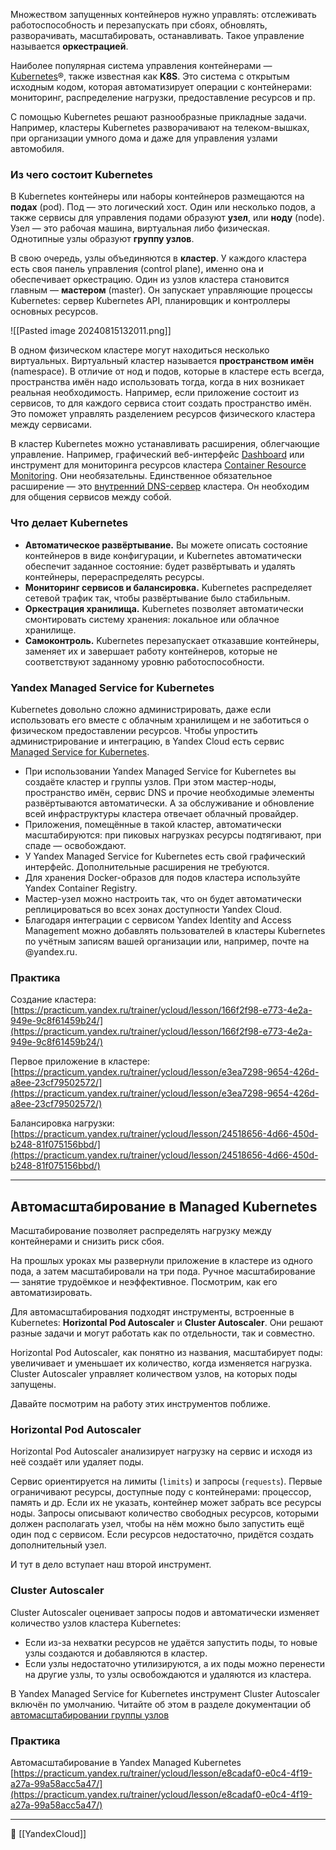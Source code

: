 Множеством запущенных контейнеров нужно управлять: отслеживать работоспособность и перезапускать при сбоях, обновлять, разворачивать, масштабировать, останавливать. Такое управление называется **оркестрацией**.

Наиболее популярная система управления контейнерами — [Kubernetes](https://kubernetes.io/)®, также известная как **K8S**. Это система с открытым исходным кодом, которая автоматизирует операции с контейнерами: мониторинг, распределение нагрузки, предоставление ресурсов и пр.

С помощью Kubernetes решают разнообразные прикладные задачи. Например, кластеры Kubernetes разворачивают на телеком-вышках, при организации умного дома и даже для управления узлами автомобиля.

### Из чего состоит Kubernetes

В Kubernetes контейнеры или наборы контейнеров размещаются на **подах** (pod). Под — это логический хост. Один или несколько подов, а также сервисы для управления подами образуют **узел**, или **ноду** (node). Узел — это рабочая машина, виртуальная либо физическая. Однотипные узлы образуют **группу узлов**.

В свою очередь, узлы объединяются в **кластер**. У каждого кластера есть своя панель управления (control plane), именно она и обеспечивает оркестрацию. Один из узлов кластера становится главным — **мастером** (master). Он запускает управляющие процессы Kubernetes: сервер Kubernetes API, планировщик и контроллеры основных ресурсов.

![[Pasted image 20240815132011.png]]

В одном физическом кластере могут находиться несколько виртуальных. Виртуальный кластер называется **пространством имён** (namespace). В отличие от нод и подов, которые в кластере есть всегда, пространства имён надо использовать тогда, когда в них возникает реальная необходимость. Например, если приложение состоит из сервисов, то для каждого сервиса стоит создать пространство имён. Это поможет управлять разделением ресурсов физического кластера между сервисами.

В кластер Kubernetes можно устанавливать расширения, облегчающие управление. Например, графический веб-интерфейс [Dashboard](https://kubernetes.io/docs/tasks/access-application-cluster/web-ui-dashboard/) или инструмент для мониторинга ресурсов кластера [Container Resource Monitoring](https://kubernetes.io/docs/tasks/debug-application-cluster/resource-usage-monitoring/). Они необязательны. Единственное обязательное расширение — это [внутренний DNS-сервер](https://kubernetes.io/docs/concepts/services-networking/dns-pod-service/) кластера. Он необходим для общения сервисов между собой.

### Что делает Kubernetes

- **Автоматическое развёртывание.** Вы можете описать состояние контейнеров в виде конфигурации, и Kubernetes автоматически обеспечит заданное состояние: будет развёртывать и удалять контейнеры, перераспределять ресурсы.
- **Мониторинг сервисов и балансировка.** Kubernetes распределяет сетевой трафик так, чтобы развёртывание было стабильным.
- **Оркестрация хранилища.** Kubernetes позволяет автоматически смонтировать систему хранения: локальное или облачное хранилище.
- **Самоконтроль.** Kubernetes перезапускает отказавшие контейнеры, заменяет их и завершает работу контейнеров, которые не соответствуют заданному уровню работоспособности.

### Yandex Managed Service for Kubernetes

Kubernetes довольно сложно администрировать, даже если использовать его вместе с облачным хранилищем и не заботиться о физическом предоставлении ресурсов. Чтобы упростить администрирование и интеграцию, в Yandex Cloud есть сервис [Managed Service for Kubernetes](https://cloud.yandex.ru/docs/managed-kubernetes/).

- При использовании Yandex Managed Service for Kubernetes вы создаёте кластер и группы узлов. При этом мастер-ноды, пространство имён, сервис DNS и прочие необходимые элементы развёртываются автоматически. А за обслуживание и обновление всей инфраструктуры кластера отвечает облачный провайдер.
- Приложения, помещённые в такой кластер, автоматически масштабируются: при пиковых нагрузках ресурсы подтягивают, при спаде — освобождают.
- У Yandex Managed Service for Kubernetes есть свой графический интерфейс. Дополнительные расширения не требуются.
- Для хранения Docker-образов для подов кластера используйте Yandex Container Registry.
- Мастер-узел можно настроить так, что он будет автоматически реплицироваться во всех зонах доступности Yandex Cloud.
- Благодаря интеграции с сервисом Yandex Identity and Access Management можно добавлять пользователей в кластеры Kubernetes по учётным записям вашей организации или, например, почте на @yandex.ru.

### Практика

Создание кластера: [https://practicum.yandex.ru/trainer/ycloud/lesson/166f2f98-e773-4e2a-949e-9c8f61459b24/](https://practicum.yandex.ru/trainer/ycloud/lesson/166f2f98-e773-4e2a-949e-9c8f61459b24/)

Первое приложение в кластере: [https://practicum.yandex.ru/trainer/ycloud/lesson/e3ea7298-9654-426d-a8ee-23cf79502572/](https://practicum.yandex.ru/trainer/ycloud/lesson/e3ea7298-9654-426d-a8ee-23cf79502572/)

Балансировка нагрузки: [https://practicum.yandex.ru/trainer/ycloud/lesson/24518656-4d66-450d-b248-81f075156bbd/](https://practicum.yandex.ru/trainer/ycloud/lesson/24518656-4d66-450d-b248-81f075156bbd/)

----
## Автомасштабирование в Managed Kubernetes

Масштабирование позволяет распределять нагрузку между контейнерами и снизить риск сбоя.

На прошлых уроках мы развернули приложение в кластере из одного пода, а затем масштабировали на три пода. Ручное масштабирование — занятие трудоёмкое и неэффективное. Посмотрим, как его автоматизировать.

Для автомасштабирования подходят инструменты, встроенные в Kubernetes: **Horizontal Pod Autoscaler** и **Cluster Autoscaler**. Они решают разные задачи и могут работать как по отдельности, так и совместно.

Horizontal Pod Autoscaler, как понятно из названия, масштабирует поды: увеличивает и уменьшает их количество, когда изменяется нагрузка. Cluster Autoscaler управляет количеством узлов, на которых поды запущены.

Давайте посмотрим на работу этих инструментов поближе.

### Horizontal Pod Autoscaler

Horizontal Pod Autoscaler анализирует нагрузку на сервис и исходя из неё создаёт или удаляет поды.

Сервис ориентируется на лимиты (`limits`) и запросы (`requests`). Первые ограничивают ресурсы, доступные поду с контейнерами: процессор, память и др. Если их не указать, контейнер может забрать все ресурсы ноды. Запросы описывают количество свободных ресурсов, которыми должен располагать узел, чтобы на нём можно было запустить ещё один под с сервисом. Если ресурсов недостаточно, придётся создать дополнительный узел.

И тут в дело вступает наш второй инструмент.

### Cluster Autoscaler

Cluster Autoscaler оценивает запросы подов и автоматически изменяет количество узлов кластера Kubernetes:

- Если из-за нехватки ресурсов не удаётся запустить поды, то новые узлы создаются и добавляются в кластер.
- Если узлы недостаточно утилизируются, а их поды можно перенести на другие узлы, то узлы освобождаются и удаляются из кластера.

В Yandex Managed Service for Kubernetes инструмент Cluster Autoscaler включён по умолчанию. Читайте об этом в разделе документации об [автомасштабировании группы узлов](https://cloud.yandex.ru/docs/managed-kubernetes/concepts/node-group/cluster-autoscaler)

### Практика

Автомасштабирование в Yandex Managed Kubernetes [https://practicum.yandex.ru/trainer/ycloud/lesson/e8cadaf0-e0c4-4f19-a27a-99a58acc5a47/](https://practicum.yandex.ru/trainer/ycloud/lesson/e8cadaf0-e0c4-4f19-a27a-99a58acc5a47/)

----
📂 [[YandexCloud]]